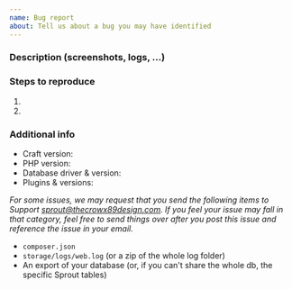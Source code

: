 ```yaml
---
name: Bug report
about: Tell us about a bug you may have identified
---
```


### Description (screenshots, logs, ...)



### Steps to reproduce

1.
2.

### Additional info

- Craft version:
- PHP version:
- Database driver & version:  
- Plugins & versions:

_For some issues, we may request that you send the following items to Support <sprout@thecrowx89design.com>. If you feel your issue may fall in that category, feel free to send things over after you post this issue and reference the issue in your email._

- `composer.json`
- `storage/logs/web.log` (or a zip of the whole log folder)
- An export of your database (or, if you can't share the whole db, the specific Sprout tables)
